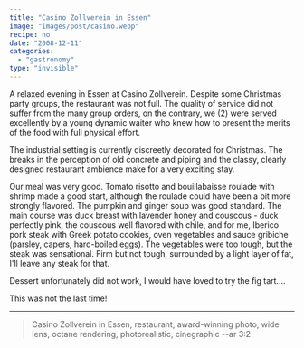 ```yaml
---
title: "Casino Zollverein in Essen"
image: "images/post/casino.webp"
recipe: no
date: "2008-12-11"
categories: 
  - "gastronomy"
type: "invisible"
---
```


A relaxed evening in Essen at Casino Zollverein. Despite some Christmas party groups, the restaurant was not full. The quality of service did not suffer from the many group orders, on the contrary, we (2) were served excellently by a young dynamic waiter who knew how to present the merits of the food with full physical effort.

The industrial setting is currently discreetly decorated for Christmas. The breaks in the perception of old concrete and piping and the classy, clearly designed restaurant ambience make for a very exciting stay.

Our meal was very good. Tomato risotto and bouillabaisse roulade with shrimp made a good start, although the roulade could have been a bit more strongly flavored. The pumpkin and ginger soup was good standard. The main course was duck breast with lavender honey and couscous - duck perfectly pink, the couscous well flavored with chile, and for me, Iberico pork steak with Greek potato cookies, oven vegetables and sauce gribiche (parsley, capers, hard-boiled eggs). The vegetables were too tough, but the steak was sensational. Firm but not tough, surrounded by a light layer of fat, I'll leave any steak for that.

Dessert unfortunately did not work, I would have loved to try the fig tart....

This was not the last time!

----

> Casino Zollverein in Essen, restaurant, award-winning photo, wide lens, octane rendering, photorealistic, cinegraphic --ar 3:2 